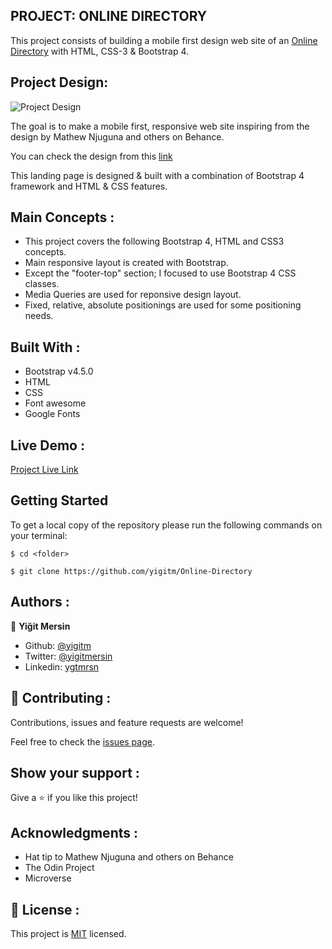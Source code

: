 ## PROJECT: ONLINE DIRECTORY

This project consists of building a mobile first design web site of an [Online Directory](https://raw.githack.com/yigitm/Online-Directory/feature-landing-page/index.html) with HTML, CSS-3 & Bootstrap 4.

## Project Design:

![Project Design](images/responsive-design.svg)

The goal is to make a mobile first, responsive web site inspiring from the design by Mathew Njuguna and others on Behance.

You can check the design from this [link](https://www.behance.net/gallery/25563385/PatashuleKE)

This landing page is designed & built with a combination of Bootstrap 4 framework and HTML & CSS features.

## Main Concepts :

- This project covers the following Bootstrap 4, HTML and CSS3 concepts.
- Main responsive layout is created with Bootstrap.
- Except the "footer-top" section; I focused to use Bootstrap 4 CSS classes.
- Media Queries are used for reponsive design layout.
- Fixed, relative, absolute positionings are used for some positioning needs.

## Built With :

- Bootstrap v4.5.0
- HTML
- CSS
- Font awesome
- Google Fonts

## Live Demo :

[Project Live Link](https://raw.githack.com/yigitm/Online-Directory/feature-landing-page/index.htmlß)

## Getting Started

To get a local copy of the repository please run the following commands on your terminal:

```
$ cd <folder>
```

```
$ git clone https://github.com/yigitm/Online-Directory
```

## Authors :

👤 **Yiğit Mersin**

- Github: [@yigitm](https://github.com/yigitm)
- Twitter: [@yigitmersin](https://twitter.com/ygtmrsn)
- Linkedin: [ygtmrsn](https://www.linkedin.com/in/yigitmersin)

## 🤝 Contributing :

Contributions, issues and feature requests are welcome!

Feel free to check the [issues page](https://github.com/yigitm/Newsweek/issues).

## Show your support :

Give a ⭐️ if you like this project!

## Acknowledgments :

- Hat tip to Mathew Njuguna and others on Behance
- The Odin Project
- Microverse

## 📝 License :

This project is [MIT](https://github.com/yigitm) licensed.
